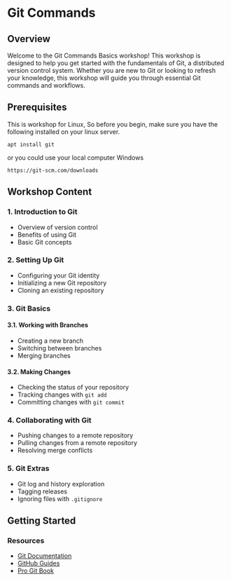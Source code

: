 # Git Commands

## Overview

Welcome to the Git Commands Basics workshop! This workshop is designed to help you get started with the fundamentals of Git, a distributed version control system. Whether you are new to Git or looking to refresh your knowledge, this workshop will guide you through essential Git commands and workflows.

## Prerequisites

This is workshop for Linux, So before you begin, make sure you have the following installed on your linux server.
```
apt install git
```
or you could use your local computer Windows 
```
https://git-scm.com/downloads
```
## Workshop Content

### 1. Introduction to Git

- Overview of version control
- Benefits of using Git
- Basic Git concepts

### 2. Setting Up Git

- Configuring your Git identity
- Initializing a new Git repository
- Cloning an existing repository

### 3. Git Basics

#### 3.1. Working with Branches

- Creating a new branch
- Switching between branches
- Merging branches

#### 3.2. Making Changes

- Checking the status of your repository
- Tracking changes with `git add`
- Committing changes with `git commit`

### 4. Collaborating with Git

- Pushing changes to a remote repository
- Pulling changes from a remote repository
- Resolving merge conflicts

### 5. Git Extras

- Git log and history exploration
- Tagging releases
- Ignoring files with `.gitignore`

## Getting Started

### Resources

- [Git Documentation](https://git-scm.com/doc)
- [GitHub Guides](https://guides.github.com/)
- [Pro Git Book](https://git-scm.com/book/en/v2)
